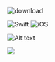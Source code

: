 
![download](https://user-images.githubusercontent.com/58192730/231880819-900c6030-0c81-4af0-94d1-c9e0cfdcda20.png)
 
![Swift](https://img.shields.io/badge/swift-F54A2A?style=for-the-badge&logo=swift&logoColor=white) ![iOS](https://img.shields.io/badge/iOS-000000?style=for-the-badge&logo=ios&logoColor=white) 	


![Alt text](https://spotify-recently-played-readme.vercel.app/api?user=yagovillar&count=1)

![](https://komarev.com/ghpvc/?username=your-github-yagovillar&color=blueviolet)
